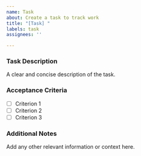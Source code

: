 ```yaml
---
name: Task
about: Create a task to track work
title: "[Task] "
labels: task
assignees: ''

---
```


### Task Description

A clear and concise description of the task.

### Acceptance Criteria

- [ ] Criterion 1
- [ ] Criterion 2
- [ ] Criterion 3

### Additional Notes

Add any other relevant information or context here.
